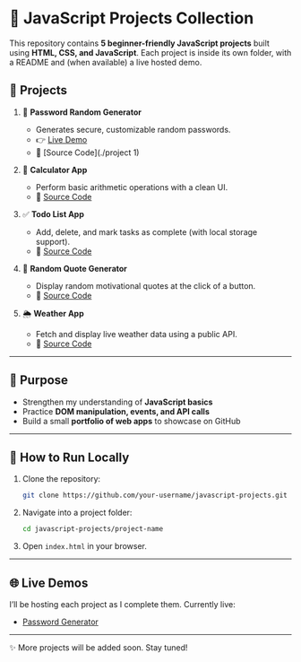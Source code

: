 # 🚀 JavaScript Projects Collection

This repository contains **5 beginner-friendly JavaScript projects** built using **HTML, CSS, and JavaScript**.
Each project is inside its own folder, with a README and (when available) a live hosted demo.

## 📂 Projects

1. 🔐 **Password Random Generator**

   * Generates secure, customizable random passwords.
   * 👉 [Live Demo](https://javascript-projects-random-pass-generator.vercel.app/)
   * 📁 [Source Code](./project 1)

2. 🧮 **Calculator App**

   * Perform basic arithmetic operations with a clean UI.
   * 📁 [Source Code](./calculator)

3. ✅ **Todo List App**

   * Add, delete, and mark tasks as complete (with local storage support).
   * 📁 [Source Code](./todo-list)

4. 💬 **Random Quote Generator**

   * Display random motivational quotes at the click of a button.
   * 📁 [Source Code](./quote-generator)

5. 🌦️ **Weather App**

   * Fetch and display live weather data using a public API.
   * 📁 [Source Code](./weather-app)

---

## 🎯 Purpose

* Strengthen my understanding of **JavaScript basics**
* Practice **DOM manipulation, events, and API calls**
* Build a small **portfolio of web apps** to showcase on GitHub

---

## 🚀 How to Run Locally

1. Clone the repository:

   ```bash
   git clone https://github.com/your-username/javascript-projects.git
   ```
2. Navigate into a project folder:

   ```bash
   cd javascript-projects/project-name
   ```
3. Open `index.html` in your browser.

---

## 🌐 Live Demos

I’ll be hosting each project as I complete them. Currently live:

* [Password Generator](https://javascript-projects-random-pass-generator.vercel.app/)

---

✨ More projects will be added soon. Stay tuned!

